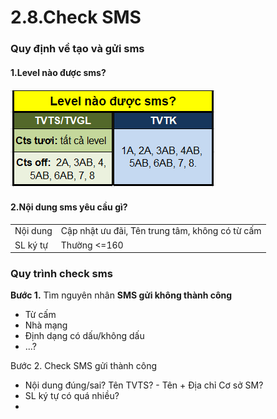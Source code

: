 # 2.8.Check SMS

### Quy định về tạo và gửi sms

#### 1.Level nào được sms?

![](../../.gitbook/assets/screenshot_2.png)

#### 2.Nội dung sms yêu cầu gì?

|  |  |
| :--- | :--- |
| Nội dung | Cập nhật ưu đãi, Tên trung tâm, không có từ cấm |
| SL ký tự | Thường &lt;=160 |

### Quy trình check sms

**Bước 1.** Tìm nguyên nhân **SMS gửi không thành công**

* Từ cấm
* Nhà mạng
* Định dạng có dấu/không dấu
* ...?

Bước 2. Check SMS gửi thành công

* Nội dung đúng/sai? Tên TVTS? - Tên + Địa chỉ Cơ sở SM?
* SL ký tự có quá nhiều?
* 
